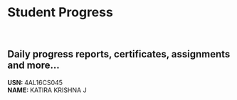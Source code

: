 # Student Progress
<br>

## Daily progress reports, certificates, assignments and more...

<b> USN: </b> 4AL16CS045   <br>
<b> NAME: </b>  KATIRA KRISHNA J
